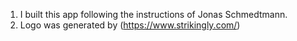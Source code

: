 1. I built this app following the instructions of Jonas Schmedtmann.
2. Logo was generated by (https://www.strikingly.com/)